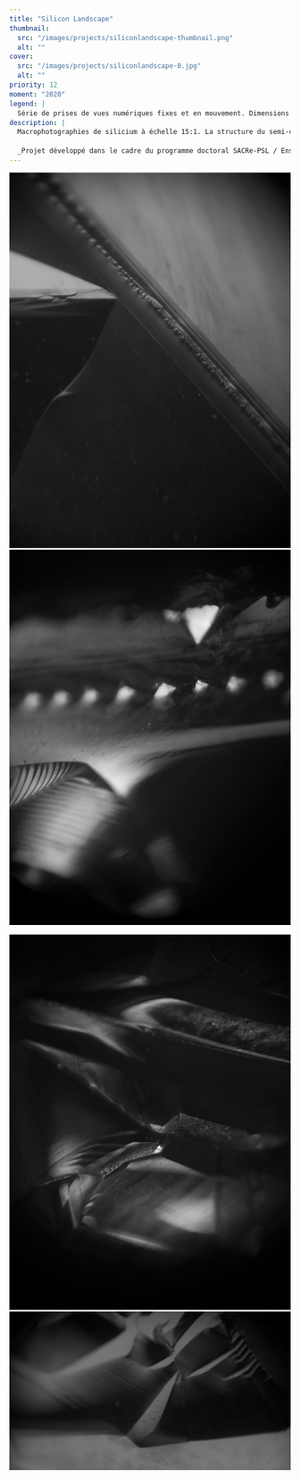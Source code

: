 ```yaml
---
title: "Silicon Landscape"
thumbnail:
  src: "/images/projects/siliconlandscape-thumbnail.png"
  alt: ""
cover:
  src: "/images/projects/siliconlandscape-0.jpg"
  alt: ""
priority: 12
moment: "2020"
legend: |
  Série de prises de vues numériques fixes et en mouvement. Dimensions variables.
description: |
  Macrophotographies de silicium à échelle 15:1. La structure du semi-conducteur, rendue visible par le grossissement de l’objectif et le mouvement des réflexions lumineuses, se transforme en paysage cristallin.

  _Projet développé dans le cadre du programme doctoral SACRe-PSL / EnsAD._
---
```


![](/images/projects/siliconlandscape-1.jpg)
![](/images/projects/siliconlandscape-2.jpg)

<lite-vimeo videoid="548558899">
</lite-vimeo>

![](/images/projects/siliconlandscape-3.jpg)
![](/images/projects/siliconlandscape-0.jpg)
